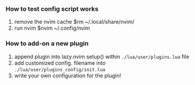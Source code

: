 ### How to test config script works
1. remove the nvim cache
$rm ~/.local/share/nvim/
2. run nvim 
$nvim ~/.config/nvim



### How to add-on a new plugin
1. append plugin into lazy.nvim setup() within `./lua/user/plugins.lua` file 
2. add customized config. filename into `./lua/user/plugins_config/init.lua` 
3. write your own configuration for the plugin! 
